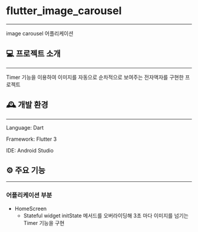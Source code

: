 # flutter_image_carousel

---

image carousel 어플리케이션

## 💻 프로젝트 소개

--- 

Timer 기능을 이용하여 이미지를 자동으로 순차적으로 보여주는 전자액자를 구현한 프로젝트 

## 🕰️ 개발 환경

---

Language: Dart

Framework: Flutter 3

IDE: Android Studio

## ⚙️ 주요 기능

---

### 어플리케이션 부분

- HomeScreen
  - Stateful widget initState 메서드를 오버라이딩해 3초 마다 이미지를 넘기는 Timer 기능을 구현
